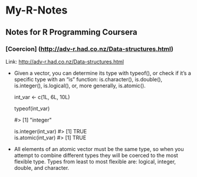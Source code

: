 # My-R-Notes
## Notes for R Programming Coursera
### [Coercion] (http://adv-r.had.co.nz/Data-structures.html)

Link: http://adv-r.had.co.nz/Data-structures.html

* Given a vector, you can determine its type with typeof(), or check if it’s a specific type 
with an “is” function: is.character(), is.double(), is.integer(), is.logical(), or, more generally, is.atomic().

  int_var <- c(1L, 6L, 10L)
  
  typeof(int_var)
  
  #> [1] "integer"
  
  is.integer(int_var)
  #> [1] TRUE  
  is.atomic(int_var)
  #> [1] TRUE

* All elements of an atomic vector must be the same type, so when you attempt to combine different types they will be coerced to the most flexible type. 
Types from least to most flexible are: logical, integer, double, and character. 
